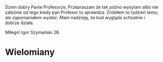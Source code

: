 Dzien dobry Panie Profesorze, Przepraszam że tak późno wysylam albo nie zależnie od tego kiedy pan Profesor to sprawdza. Zrobiłem to tydzień temu, ale zapomaniałem wysłać. Mam nadzieję, że kod wygląda schludnie i dobrze działa.

Miłego! Igor Szymański 2B

# Wielomiany
